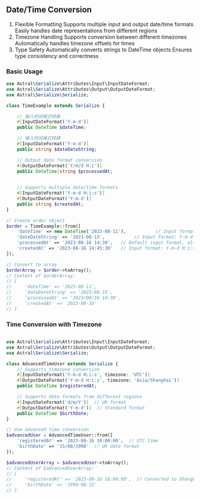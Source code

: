 ## Date/Time Conversion

1. Flexible Formatting
   Supports multiple input and output date/time formats
   Easily handles date representations from different regions
2. Timezone Handling
   Supports conversion between different timezones
   Automatically handles timezone offsets for times
3. Type Safety
   Automatically converts strings to DateTime objects
   Ensures type consistency and correctness

### Basic Usage

```php
use Astral\Serialize\Attributes\Input\InputDateFormat;
use Astral\Serialize\Attributes\Output\OutputDateFormat;
use Astral\Serialize\Serialize;

class TimeExample extends Serialize {

    // 输入时间格式转换
    #[InputDateFormat('Y-m-d')]
    public DateTime $dateTime;

    // 输入时间格式转换
    #[InputDateFormat('Y-m-d')]
    public string $dateDateString;

    // Output date format conversion
    #[OutputDateFormat('Y/m/d H:i')]
    public DateTime|string $processedAt;
    

    // Supports multiple date/time formats
    #[InputDateFormat('Y-m-d H:i:s')]
    #[OutputDateFormat('Y-m-d')]
    public string $createdAt;
}

// Create order object
$order = TimeExample::from([
    'dateTime' => new DateTime('2023-08-11'),           // Input format: Y-m-d
    'dateDateString' => '2023-08-15',           // Input format: Y-m-d
    'processedAt' => '2023-08-16 14:30',   // Default input format, also supports DateTime objects
    'createdAt' => '2023-08-16 14:45:30'   // Input format: Y-m-d H:i:s
]);

// Convert to array
$orderArray = $order->toArray();
// Content of $orderArray:
// [
//     'dateTime' => '2023-08-11',
//     'dateDateString' => '2023-08-15',
//     'processedAt' => '2023/08/16 14:30',
//     'createdAt' => '2023-08-16'
// ]
```

### Time Conversion with Timezone

```php

use Astral\Serialize\Attributes\Input\InputDateFormat;
use Astral\Serialize\Attributes\Output\OutputDateFormat;
use Astral\Serialize\Serialize;

class AdvancedTimeUser extends Serialize {
    // Supports timezone conversion
    #[InputDateFormat('Y-m-d H:i:s', timezone: 'UTC')]
    #[OutputDateFormat('Y-m-d H:i:s', timezone: 'Asia/Shanghai')]
    public DateTime $registeredAt;

    // Supports date formats from different regions
    #[InputDateFormat('d/m/Y')]  // UK format
    #[OutputDateFormat('Y-m-d')]  // Standard format
    public DateTime $birthDate;
}

// Use advanced time conversion
$advancedUser = AdvancedTimeUser::from([
    'registeredAt' => '2023-08-16 10:00:00',  // UTC time
    'birthDate' => '15/08/1990'  // UK date format
]);

$advancedUserArray = $advancedUser->toArray();
// Content of $advancedUserArray:
// [
//     'registeredAt' => '2023-08-16 18:00:00',  // Converted to Shanghai timezone
//     'birthDate' => '1990-08-15'
// ]
```